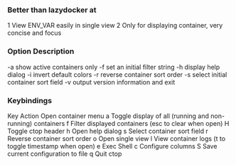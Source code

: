 ### Better than lazydocker at
1 View ENV_VAR easily in single view
2 Only for displaying container, very concise and focus

### Option 	Description
-a 	show active containers only
-f <string> 	set an initial filter string
-h 	display help dialog
-i 	invert default colors
-r 	reverse container sort order
-s 	select initial container sort field
-v 	output version information and exit

### Keybindings
Key 	Action
<ENTER> 	Open container menu
a 	Toggle display of all (running and non-running) containers
f 	Filter displayed containers (esc to clear when open)
H 	Toggle ctop header
h 	Open help dialog
s 	Select container sort field
r 	Reverse container sort order
o 	Open single view
l 	View container logs (t to toggle timestamp when open)
e 	Exec Shell
c 	Configure columns
S 	Save current configuration to file
q 	Quit ctop
